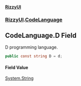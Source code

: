 #### [RizzyUI](index 'index')
### [RizzyUI](RizzyUI 'RizzyUI').[CodeLanguage](RizzyUI.CodeLanguage 'RizzyUI.CodeLanguage')

## CodeLanguage.D Field

D programming language.

```csharp
public const string D = d;
```

#### Field Value
[System.String](https://docs.microsoft.com/en-us/dotnet/api/System.String 'System.String')